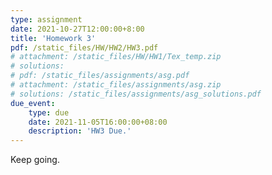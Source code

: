 ```yaml
---
type: assignment
date: 2021-10-27T12:00:00+8:00
title: 'Homework 3'
pdf: /static_files/HW/HW2/HW3.pdf
# attachment: /static_files/HW/HW1/Tex_temp.zip
# solutions:
# pdf: /static_files/assignments/asg.pdf
# attachment: /static_files/assignments/asg.zip
# solutions: /static_files/assignments/asg_solutions.pdf
due_event: 
    type: due
    date: 2021-11-05T16:00:00+08:00
    description: 'HW3 Due.'
---
```

Keep going.

